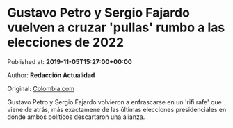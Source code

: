 
# Gustavo Petro y Sergio Fajardo vuelven a cruzar 'pullas' rumbo a las elecciones de 2022

Published at: **2019-11-05T15:27:00+00:00**

Author: **Redacción Actualidad**

Original: [Colombia.com](https://www.colombia.com/actualidad/politica/gustavo-petro-sergio-fajardo-elecciones-presidenciales-2022-246545)

Gustavo Petro y Sergio Fajardo volvieron a enfrascarse en un 'rifi rafe' que viene de atrás, más exactamene de las últimas elecciones presidenciales en donde ambos políticos descartaron una alianza. 
